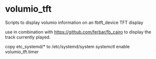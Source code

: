 # volumio_tft
Scripts to display volumio information on an fbtft_device TFT display

use in combination with https://github.com/ferbar/fb_cairo to display the track currently played.

copy etc_systemd/* to /etc/systemd/system
systemctl enable volumio_tft.timer
